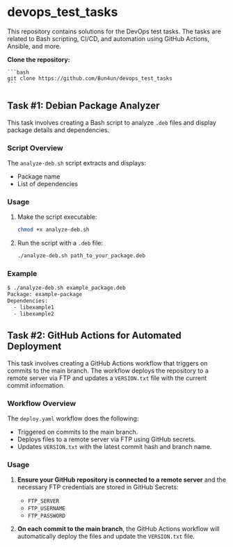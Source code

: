 # devops_test_tasks

This repository contains solutions for the DevOps test tasks. The tasks are related to Bash scripting, CI/CD, and automation using GitHub Actions, Ansible, and more.

**Clone the repository:**

    ```bash
    git clone https://github.com/Bun4un/devops_test_tasks
    ```


## Task #1: Debian Package Analyzer

This task involves creating a Bash script to analyze `.deb` files and display package details and dependencies.

### Script Overview

The `analyze-deb.sh` script extracts and displays:
- Package name
- List of dependencies

### Usage

1. Make the script executable:
    ```bash
    chmod +x analyze-deb.sh
    ```

2. Run the script with a `.deb` file:
    ```bash
    ./analyze-deb.sh path_to_your_package.deb
    ```

### Example

```bash
$ ./analyze-deb.sh example_package.deb
Package: example-package
Dependencies:
  - libexample1
  - libexample2
```


## Task #2: GitHub Actions for Automated Deployment

This task involves creating a GitHub Actions workflow that triggers on commits to the main branch. The workflow deploys the repository to a remote server via FTP and updates a `VERSION.txt` file with the current commit information.

### Workflow Overview

The `deploy.yaml` workflow does the following:

- Triggered on commits to the main branch.
- Deploys files to a remote server via FTP using GitHub secrets.
- Updates `VERSION.txt` with the latest commit hash and branch name.

### Usage

1. **Ensure your GitHub repository is connected to a remote server** and the necessary FTP credentials are stored in GitHub Secrets:

    - `FTP_SERVER`
    - `FTP_USERNAME`
    - `FTP_PASSWORD`

2. **On each commit to the main branch**, the GitHub Actions workflow will automatically deploy the files and update the `VERSION.txt` file.
